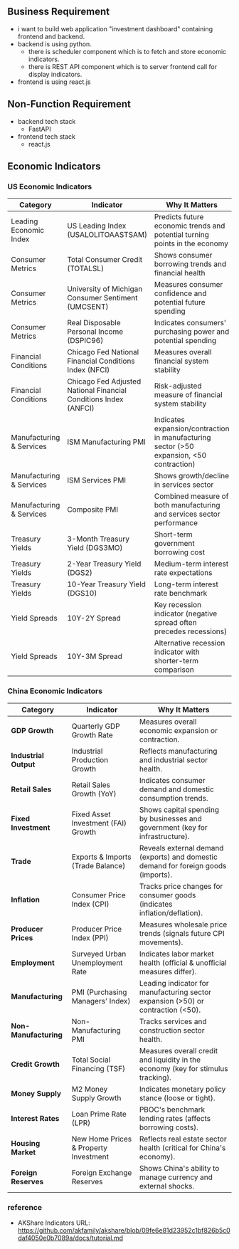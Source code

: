 ## Business Requirement
- i want to build web application "investment dashboard" containing frontend and backend.
- backend is using python. 
    - there is scheduler component which is to fetch and store economic indicators.
    - there is REST API component which is to server frontend call for display indicators.
- frontend is using react.js

## Non-Function Requirement
- backend tech stack
    - FastAPI
- frontend tech stack
    - react.js

## Economic Indicators
### US Economic Indicators
| Category | Indicator | Why It Matters |
|----------|-----------|----------------|
| Leading Economic Index | US Leading Index (USALOLITOAASTSAM) | Predicts future economic trends and potential turning points in the economy |
| Consumer Metrics | Total Consumer Credit (TOTALSL) | Shows consumer borrowing trends and financial health |
| Consumer Metrics | University of Michigan Consumer Sentiment (UMCSENT) | Measures consumer confidence and potential future spending |
| Consumer Metrics | Real Disposable Personal Income (DSPIC96) | Indicates consumers' purchasing power and potential spending |
| Financial Conditions | Chicago Fed National Financial Conditions Index (NFCI) | Measures overall financial system stability |
| Financial Conditions | Chicago Fed Adjusted National Financial Conditions Index (ANFCI) | Risk-adjusted measure of financial system stability |
| Manufacturing & Services | ISM Manufacturing PMI | Indicates expansion/contraction in manufacturing sector (>50 expansion, <50 contraction) |
| Manufacturing & Services | ISM Services PMI | Shows growth/decline in services sector |
| Manufacturing & Services | Composite PMI | Combined measure of both manufacturing and services sector performance |
| Treasury Yields | 3-Month Treasury Yield (DGS3MO) | Short-term government borrowing cost |
| Treasury Yields | 2-Year Treasury Yield (DGS2) | Medium-term interest rate expectations |
| Treasury Yields | 10-Year Treasury Yield (DGS10) | Long-term interest rate benchmark |
| Yield Spreads | 10Y-2Y Spread | Key recession indicator (negative spread often precedes recessions) |
| Yield Spreads | 10Y-3M Spread | Alternative recession indicator with shorter-term comparison |

### China Economic Indicators
| **Category**          | **Indicator**                          | **Why It Matters**                                                                 |
|-----------------------|----------------------------------------|-----------------------------------------------------------------------------------|
| **GDP Growth**         | Quarterly GDP Growth Rate              | Measures overall economic expansion or contraction.                               |
| **Industrial Output**  | Industrial Production Growth           | Reflects manufacturing and industrial sector health.                              |
| **Retail Sales**       | Retail Sales Growth (YoY)              | Indicates consumer demand and domestic consumption trends.                        |
| **Fixed Investment**   | Fixed Asset Investment (FAI) Growth    | Shows capital spending by businesses and government (key for infrastructure).     |
| **Trade**             | Exports & Imports (Trade Balance)      | Reveals external demand (exports) and domestic demand for foreign goods (imports).|
| **Inflation**         | Consumer Price Index (CPI)             | Tracks price changes for consumer goods (indicates inflation/deflation).          |
| **Producer Prices**   | Producer Price Index (PPI)             | Measures wholesale price trends (signals future CPI movements).                   |
| **Employment**        | Surveyed Urban Unemployment Rate       | Indicates labor market health (official & unofficial measures differ).            |
| **Manufacturing**     | PMI (Purchasing Managers' Index)       | Leading indicator for manufacturing sector expansion (>50) or contraction (<50).  |
| **Non-Manufacturing** | Non-Manufacturing PMI                  | Tracks services and construction sector health.                                   |
| **Credit Growth**     | Total Social Financing (TSF)           | Measures overall credit and liquidity in the economy (key for stimulus tracking). |
| **Money Supply**      | M2 Money Supply Growth                | Indicates monetary policy stance (loose or tight).                                |
| **Interest Rates**    | Loan Prime Rate (LPR)                  | PBOC's benchmark lending rates (affects borrowing costs).                         |
| **Housing Market**    | New Home Prices & Property Investment  | Reflects real estate sector health (critical for China's economy).                |
| **Foreign Reserves**  | Foreign Exchange Reserves              | Shows China's ability to manage currency and external shocks.                     |

### reference
- AKShare Indicators URL: https://github.com/akfamily/akshare/blob/09fe6e81d23952c1bf826b5c0daf4050e0b7089a/docs/tutorial.md 